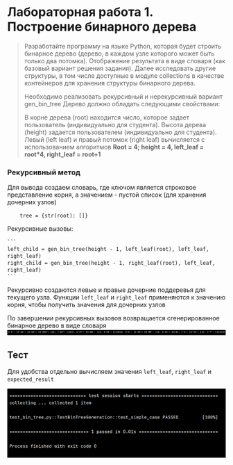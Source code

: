 # Лабораторная работа 1. Построение бинарного дерева
> Разработайте программу на языке Python, которая будет строить бинарное дерево (дерево, в каждом узле которого может быть только два потомка). Отображение результата в виде словаря (как базовый вариант решения задания). Далее исследовать другие структуры, в том числе доступные в модуле collections в качестве контейнеров для хранения структуры бинарного дерева.
> 
> Необходимо реализовать рекурсивный и нерекурсивный вариант gen_bin_tree
Дерево должно обладать следующими свойствами:
> 
> В корне дерева (root) находится число, которое задает пользователь (индивидуально для студента).
Высота дерева (height) задается пользователем (индивидуально для студента).
Левый (left leaf) и правый потомок (right leaf) вычисляется с использованием алгоритмов
**Root = 4; height = 4, left_leaf = root*4, right_leaf = root+1**

### Рекурсивный метод

Для вывода создаем словарь, где ключом является строковое представление корня, а значением - пустой список (для хранения дочерних узлов)

```
    tree = {str(root): []}
```

Рекурсивные вызовы:

    ```
    left_child = gen_bin_tree(height - 1, left_leaf(root), left_leaf, right_leaf)
    right_child = gen_bin_tree(height - 1, right_leaf(root), left_leaf, right_leaf)
    ```
    
Рекурсивно создаются левые и правые дочерние поддеревья для текущего узла. Функции `left_leaf` и `right_leaf` применяются к значению корня, чтобы получить значения для дочерних узлов
    
По завершении рекурсивных вызовов возвращается сгенерированное бинарное дерево в виде словаря
![Лабораторная работа 1. Задание 1](https://github.com/Stepanova-Anna/Programming-2/blob/main/LR1_4sem/LR1_T1.png)

## Тест
Для удобства отдельно вычисляем значения `left_leaf`, `right_leaf` и `expected_result`

![Лабораторная работа 1. Задание 1](https://github.com/Stepanova-Anna/Programming-2/blob/main/LR1_4sem/LR1_test_T1.png)
